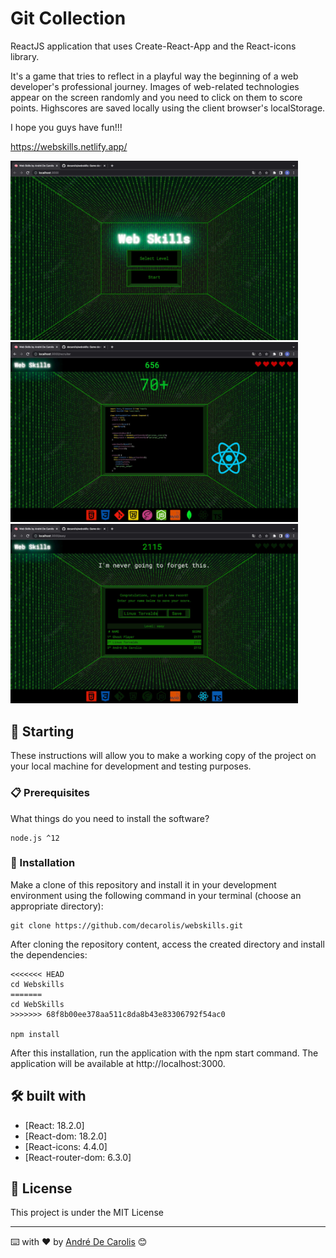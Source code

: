 # Git Collection

ReactJS application that uses Create-React-App and the React-icons library.

It's a game that tries to reflect in a playful way the beginning of a web developer's professional journey. Images of web-related technologies appear on the screen randomly and you need to click on them to score points. Highscores are saved locally using the client browser's localStorage.

I hope you guys have fun!!!

https://webskills.netlify.app/

<img src="./src/assets/img/tela1.jpg" width="460">
<img src="./src/assets/img/tela2.jpg" width="460">
<img src="./src/assets/img/tela3.jpg" width="460">

## 🚀 Starting

These instructions will allow you to make a working copy of the project on your local machine for development and testing purposes.

### 📋 Prerequisites

What things do you need to install the software?

```
node.js ^12
```

### 🔧 Installation

Make a clone of this repository and install it in your development environment using the following command in your terminal (choose an appropriate directory):

```
git clone https://github.com/decarolis/webskills.git

```

After cloning the repository content, access the created directory and install the dependencies:

```
<<<<<<< HEAD
cd Webskills
=======
cd WebSkills
>>>>>>> 68f8b00ee378aa511c8da8b43e83306792f54ac0

npm install
```

After this installation, run the application with the npm start command. The application will be available at http://localhost:3000.

## 🛠️ built with

- [React: 18.2.0]
- [React-dom: 18.2.0]
- [React-icons: 4.4.0]
- [React-router-dom: 6.3.0]

## 📄 License

This project is under the MIT License

---

⌨️ with ❤️ by [André De Carolis](https://github.com/decarolis) 😊

